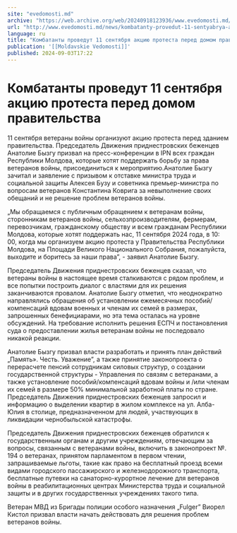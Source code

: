 ```yaml
---
site: "evedomosti.md"
archive: "https://web.archive.org/web/20240918123936/www.evedomosti.md/news/kombatanty-provedut-11-sentyabrya-akciyu-protesta-pered-domo"
url: "http://www.evedomosti.md/news/kombatanty-provedut-11-sentyabrya-akciyu-protesta-pered-domo"
language: ru
title: "Комбатанты проведут 11 сентября акцию протеста перед домом правительства"
publication: '[[Moldavskie Vedomosti]]'
published: 2024-09-03T17:22
---
```


# Комбатанты проведут 11 сентября акцию протеста перед домом правительства

11 сентября ветераны войны организуют акцию протеста перед зданием правительства. Председатель Движения приднестровских беженцев Анатолие Бызгу призвал на пресс-конференции в IPN всех граждан Республики Молдова, которые хотят поддержать борьбу за права ветеранов войны, присоединиться к мероприятию.Анатолие Бызгу зачитал и заявление с призывом к отставке министра труда и социальной защиты Алексея Бузу и советника премьер-министра по вопросам ветеранов Константина Коврига за невыполнение своих обещаний и не решение проблем ветеранов войны.

„Мы обращаемся с публичным обращением к ветеранам войны, сторонникам ветеранов войны, сельхозпроизводителям, фермерам, перевозчикам, гражданскому обществу и всем гражданам Республики Молдова, которые хотят поддержать нас, 11 сентября 2024 года, в 10: 00, когда мы организуем акцию протеста у Правительства Республики Молдова, на Площади Великого Национального Собрания, пожалуйста, выходите и боритесь за наши праваˮ, - заявил Анатолие Бызгу.

Председатель Движения приднестровских беженцев сказал, что ветераны войны в настоящее время сталкиваются с рядом проблем, и все попытки построить диалог с властями для их решения заканчиваются провалом. Анатолие Бызгу отметил, что неоднократно направлялись обращения об установлении ежемесячных пособий/компенсаций вдовам военных и членам их семей в размерах, запрошенных бенефициарами, но эта тема осталась на уровне обсуждений. На требование исполнить решения ЕСПЧ и постановления суда о предоставлении жилья ветеранам войны не последовало никакой реакции.

Анатолие Бызгу призвал власти разработать и принять план действий „Память». Честь. Уважениеˮ, а также принятие законопроекта о перерасчете пенсий сотрудникам силовых структур, о создании государственной структуры - Управления по связям с ветеранами, а также установление пособий/компенсаций вдовам войны и /или членам их семей в размере 50% минимальной заработной платы по стране. Председатель Движения приднестровских беженцев запросил и информацию о выделении квартир в жилом комплексе на ул. Алба-Юлия в столице, предназначенном для людей, участвующих в ликвидации чернобыльской катастрофы.

Председатель Движения приднестровских беженцев обратился к государственным органам и другим учреждениям, отвечающим за вопросы, связанным с ветеранами войны, включить в законопроект №. 194 о ветеранах, принятом парламентом в первом чтении, запрашиваемые льготы, такие как право на бесплатный проезд всеми видами городского пассажирского и железнодорожного транспорта, бесплатные путевки на санаторно-курортное лечение для ветеранов войны в реабилитационных центрах Министерства труда и социальной защиты и в других государственных учреждениях такого типа.

Ветеран МВД из Бригады полиции особого назначения „Fulgerˮ Виорел Кистол призвал власти начать действовать для решения проблем ветеранов войны.